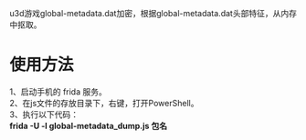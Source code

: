 u3d游戏global-metadata.dat加密，根据global-metadata.dat头部特征，从内存中抠取。

# 使用方法
1、启动手机的 frida 服务。  
2、在js文件的存放目录下，右键，打开PowerShell。  
3、执行以下代码：  
**frida -U -l global-metadata_dump.js 包名**  

